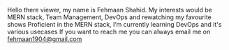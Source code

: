  Hello there viewer, my name is Fehmaan Shahid.
 My interests would be MERN stack, Team Management, DevOps and rewatching my favourite shows
 Proficient in the MERN stack, I’m currently learning DevOps and it's various usecases
 If you want to reach me you can always email me on fehmaan1904@gmail.com

